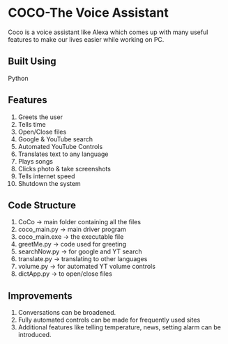 
# COCO-The Voice Assistant

Coco is a voice assistant like Alexa which comes up with many useful features to make our lives easier while working on PC.




## Built Using
Python
## Features
1. Greets the user
2. Tells time
3. Open/Close files
4. Google & YouTube search
5. Automated YouTube Controls
6. Translates text to any language
7. Plays songs
8. Clicks photo & take screenshots
9. Tells internet speed
10. Shutdown the system

## Code Structure
1. CoCo -> main folder containing all the files
2. coco_main.py -> main driver program 
3. coco_main.exe -> the executable file
4. greetMe.py -> code used for greeting
5. searchNow.py -> for google and YT search
6. translate.py -> translating to other languages
7. volume.py -> for automated YT volume controls
8. dictApp.py -> to open/close files



## Improvements
1. Conversations can be broadened.
2. Fully automated controls can be made for frequently used sites
3. Additional features like telling temperature, news, setting alarm can be introduced.



